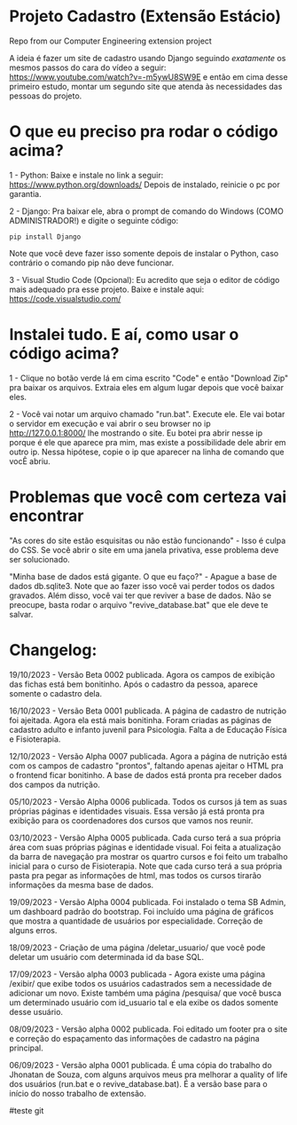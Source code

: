 # Projeto Cadastro (Extensão Estácio)
Repo from our Computer Engineering extension project

A ideia é fazer um site de cadastro usando Django seguindo *exatamente* os mesmos passos do cara do vídeo a seguir: https://www.youtube.com/watch?v=-m5ywU8SW9E e então em cima desse primeiro estudo, montar um segundo site que atenda às necessidades das pessoas do projeto. 

# O que eu preciso pra rodar o código acima?
1 - Python: Baixe e instale no link a seguir: https://www.python.org/downloads/ Depois de instalado, reinicie o pc por garantia.

2 - Django: Pra baixar ele, abra o prompt de comando do Windows (COMO ADMINISTRADOR!) e digite o seguinte código:

    pip install Django
    
Note que você deve fazer isso somente depois de instalar o Python, caso contrário o comando pip não deve funcionar.

3 - Visual Studio Code (Opcional): Eu acredito que seja o editor de código mais adequado pra esse projeto. Baixe e instale aqui: https://code.visualstudio.com/

# Instalei tudo. E aí, como usar o código acima? 
1 - Clique no botão verde lá em cima escrito "Code" e então "Download Zip" pra baixar os arquivos. Extraia eles em algum lugar depois que você baixar eles.

2 - Você vai notar um arquivo chamado "run.bat". Execute ele. Ele vai botar o servidor em execução e vai abrir o seu browser no ip http://127.0.0.1:8000/ lhe mostrando o site. Eu botei pra abrir nesse ip porque é ele que aparece pra mim, mas existe a possibilidade dele abrir em outro ip. Nessa hipótese, copie o ip que aparecer na linha de comando que vocÊ abriu. 

# Problemas que você com certeza vai encontrar

"As cores do site estão esquisitas ou não estão funcionando" - Isso é culpa do CSS. Se você abrir o site em uma janela privativa, esse problema deve ser solucionado.

"Minha base de dados está gigante. O que eu faço?" - Apague a base de dados db.sqlite3. Note que ao fazer isso você vai perder todos os dados gravados. Além disso, você vai ter que reviver a base de dados. Não se preocupe, basta rodar o arquivo "revive_database.bat" que ele deve te salvar.

# Changelog:

19/10/2023 - Versão Beta 0002 publicada. Agora os campos de exibição das fichas está bem bonitinho. Após o cadastro da pessoa, aparece somente o cadastro dela.

16/10/2023 - Versão Beta 0001 publicada. A página de cadastro de nutrição foi ajeitada. Agora ela está mais bonitinha. Foram criadas as páginas de cadastro adulto e infanto juvenil para Psicologia. Falta a de Educação Física e Fisioterapia.

12/10/2023 - Versão Alpha 0007 publicada. Agora a página de nutrição está com os campos de cadastro "prontos", faltando apenas ajeitar o HTML pra o frontend ficar bonitinho. A base de dados está pronta pra receber dados dos campos da nutrição.

05/10/2023 - Versão Alpha 0006 publicada. Todos os cursos já tem as suas próprias páginas e identidades visuais. Essa versão já está pronta pra exibição para os coordenadores dos cursos que vamos nos reunir. 

03/10/2023 - Versão Alpha 0005 publicada. Cada curso terá a sua própria área com suas próprias páginas e identidade visual. Foi feita a atualização da barra de navegação pra mostrar os quartro cursos e foi feito um trabalho inicial para o curso de Fisioterapia. Note que cada curso terá a sua própria pasta pra pegar as informações de html, mas todos os cursos tirarão informações da mesma base de dados.

19/09/2023 - Versão Alpha 0004 publicada. Foi instalado o tema SB Admin, um dashboard padrão do bootstrap. Foi incluído uma página de gráficos que mostra a quantidade de usuários por especialidade. Correção de alguns erros. 

18/09/2023 - Criação de uma página /deletar_usuario/ que você pode deletar um usuário com determinada id da base SQL.

17/09/2023 - Versão alpha 0003 publicada - Agora existe uma página /exibir/ que exibe todos os usuários cadastrados sem a necessidade de adicionar um novo. Existe também uma página /pesquisa/ que você busca um determinado usuário com id_usuario tal e ela exibe os dados somente desse usuário. 

08/09/2023 - Versão alpha 0002 publicada. Foi editado um footer pra o site e correção do espaçamento das informações de cadastro na página principal.

06/09/2023 - Versão alpha 0001 publicada. É uma cópia do trabalho do Jhonatan de Souza, com alguns arquivos meus pra melhorar a quality of life dos usuários (run.bat e o revive_database.bat). É a versão base para o início do nosso trabalho de extensão.

#teste git